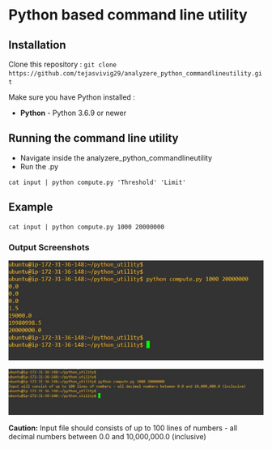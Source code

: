 Python based command line utility
======================

## Installation

Clone this repository :
`git clone https://github.com/tejasvivig29/analyzere_python_commandlineutility.git`

Make sure you have Python installed :

- **Python** - Python 3.6.9 or newer


## Running the command line utility
* Navigate inside the analyzere_python_commandlineutility
* Run the .py 

```
cat input | python compute.py 'Threshold' 'Limit'
```
## Example
```
cat input | python compute.py 1000 20000000
```

### Output Screenshots 

![Output](https://github.com/tejasvivig29/analyzere_python_commandlineutility/blob/main/python_utility_screenshot1.JPG)

![Output in case of wrong inputs](https://github.com/tejasvivig29/analyzere_python_commandlineutility/blob/main/python_utility_screenshot2.JPG)

**Caution:** Input file should consists of up to 100 lines of numbers - all decimal numbers between 0.0 and 10,000,000.0 (inclusive)


